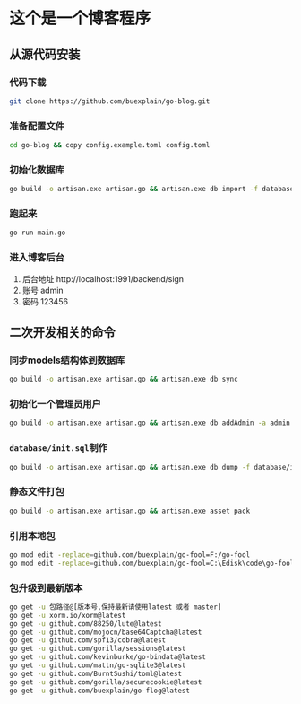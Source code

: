 # 这个是一个博客程序

## 从源代码安装

### 代码下载
```bash
git clone https://github.com/buexplain/go-blog.git
```

### 准备配置文件
```bash
cd go-blog && copy config.example.toml config.toml
```

### 初始化数据库
```bash
go build -o artisan.exe artisan.go && artisan.exe db import -f database/init.sql
```

### 跑起来
```bash
go run main.go
```

### 进入博客后台
1. 后台地址 http://localhost:1991/backend/sign
2. 账号 admin
3. 密码 123456

## 二次开发相关的命令

### 同步models结构体到数据库
```bash
go build -o artisan.exe artisan.go && artisan.exe db sync
```

### 初始化一个管理员用户
```bash
go build -o artisan.exe artisan.go && artisan.exe db addAdmin -a admin -p 123456
```

### `database/init.sql`制作
```bash
go build -o artisan.exe artisan.go && artisan.exe db dump -f database/init.sql
```

### 静态文件打包
```bash
go build -o artisan.exe artisan.go && artisan.exe asset pack
```

### 引用本地包
```bash
go mod edit -replace=github.com/buexplain/go-fool=F:/go-fool
go mod edit -replace=github.com/buexplain/go-fool=C:\Edisk\code\go-fool
```

### 包升级到最新版本
```bash
go get -u 包路径@[版本号,保持最新请使用latest 或者 master]
go get -u xorm.io/xorm@latest
go get -u github.com/88250/lute@latest
go get -u github.com/mojocn/base64Captcha@latest
go get -u github.com/spf13/cobra@latest
go get -u github.com/gorilla/sessions@latest
go get -u github.com/kevinburke/go-bindata@latest
go get -u github.com/mattn/go-sqlite3@latest
go get -u github.com/BurntSushi/toml@latest
go get -u github.com/gorilla/securecookie@latest
go get -u github.com/buexplain/go-flog@latest
```
